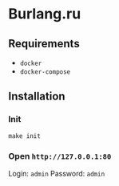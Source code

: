 Burlang.ru
==========

## Requirements

- `docker`
- `docker-compose`


## Installation

### Init

```
make init
```

### Open `http://127.0.0.1:80`

Login: `admin`
Password: `admin`
